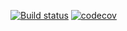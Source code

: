[![Build status](https://ci.appveyor.com/api/projects/status/j95lb948sw02nqqd?svg=true)](https://ci.appveyor.com/project/Serg046/autofake)
[![codecov](https://codecov.io/gh/Serg046/AutoFake/branch/master/graph/badge.svg)](https://codecov.io/gh/Serg046/AutoFake)
